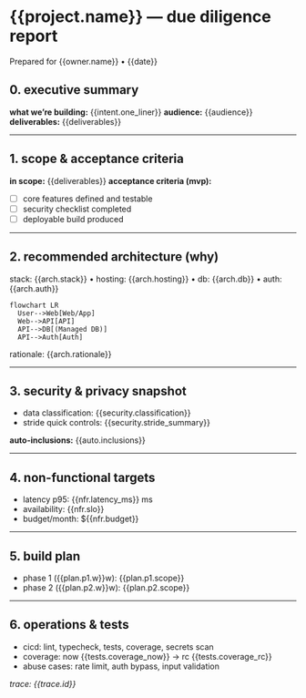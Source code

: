 # {{project.name}} — due diligence report
Prepared for {{owner.name}} • {{date}}

## 0. executive summary
**what we’re building:** {{intent.one_liner}}
**audience:** {{audience}}
**deliverables:** {{deliverables}}

---
## 1. scope & acceptance criteria
**in scope:** {{deliverables}}
**acceptance criteria (mvp):**
- [ ] core features defined and testable
- [ ] security checklist completed
- [ ] deployable build produced

---
## 2. recommended architecture (why)
stack: {{arch.stack}} • hosting: {{arch.hosting}} • db: {{arch.db}} • auth: {{arch.auth}}

```mermaid
flowchart LR
  User-->Web[Web/App]
  Web-->API[API]
  API-->DB[(Managed DB)]
  API-->Auth[Auth]
```
rationale: {{arch.rationale}}

---
## 3. security & privacy snapshot
- data classification: {{security.classification}}
- stride quick controls: {{security.stride_summary}}

**auto-inclusions:**
{{auto.inclusions}}

---
## 4. non-functional targets
- latency p95: {{nfr.latency_ms}} ms
- availability: {{nfr.slo}}
- budget/month: ${{nfr.budget}}

---
## 5. build plan
- phase 1 ({{plan.p1.w}}w): {{plan.p1.scope}}
- phase 2 ({{plan.p2.w}}w): {{plan.p2.scope}}

---
## 6. operations & tests
- cicd: lint, typecheck, tests, coverage, secrets scan
- coverage: now {{tests.coverage_now}} → rc {{tests.coverage_rc}}
- abuse cases: rate limit, auth bypass, input validation

*trace: {{trace.id}}*
